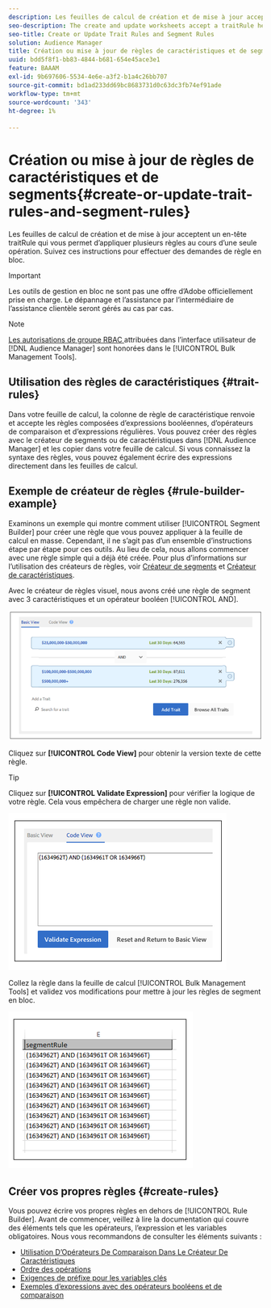 ```yaml
---
description: Les feuilles de calcul de création et de mise à jour acceptent un en-tête traitRule qui vous permet d’appliquer plusieurs règles au cours d’une seule opération. Suivez ces instructions pour effectuer des demandes de règle en bloc.
seo-description: The create and update worksheets accept a traitRule header that lets you apply multiple rules in a single operation. Follow these instructions to make bulk rule requests.
seo-title: Create or Update Trait Rules and Segment Rules
solution: Audience Manager
title: Création ou mise à jour de règles de caractéristiques et de segments
uuid: bdd5f8f1-bb83-4844-b681-654e45ace3e1
feature: BAAAM
exl-id: 9b697606-5534-4e6e-a3f2-b1a4c26bb707
source-git-commit: bd1ad233dd69bc8683731d0c63dc3fb74ef91ade
workflow-type: tm+mt
source-wordcount: '343'
ht-degree: 1%

---
```


# Création ou mise à jour de règles de caractéristiques et de segments{#create-or-update-trait-rules-and-segment-rules}

Les feuilles de calcul de création et de mise à jour acceptent un en-tête traitRule qui vous permet d’appliquer plusieurs règles au cours d’une seule opération. Suivez ces instructions pour effectuer des demandes de règle en bloc.

>[!IMPORTANT]
>
>Les outils de gestion en bloc ne sont pas une offre d’Adobe officiellement prise en charge. Le dépannage et l’assistance par l’intermédiaire de l’assistance clientèle seront gérés au cas par cas.

<!-- 

<p>c_bulk_rules.xml </p>

 -->

>[!NOTE]
>
>[Les autorisations de groupe RBAC ](../../features/administration/administration-overview.md) attribuées dans l’interface utilisateur de [!DNL Audience Manager] sont honorées dans le [!UICONTROL Bulk Management Tools].

## Utilisation des règles de caractéristiques {#trait-rules}

Dans votre feuille de calcul, la colonne de règle de caractéristique renvoie et accepte les règles composées d’expressions booléennes, d’opérateurs de comparaison et d’expressions régulières. Vous pouvez créer des règles avec le créateur de segments ou de caractéristiques dans [!DNL Audience Manager] et les copier dans votre feuille de calcul. Si vous connaissez la syntaxe des règles, vous pouvez également écrire des expressions directement dans les feuilles de calcul.

## Exemple de créateur de règles {#rule-builder-example}

Examinons un exemple qui montre comment utiliser [!UICONTROL Segment Builder] pour créer une règle que vous pouvez appliquer à la feuille de calcul en masse. Cependant, il ne s’agit pas d’un ensemble d’instructions étape par étape pour ces outils. Au lieu de cela, nous allons commencer avec une règle simple qui a déjà été créée. Pour plus d’informations sur l’utilisation des créateurs de règles, voir [Créateur de segments](../../features/segments/segment-builder.md) et [Créateur de caractéristiques](../../features/traits/about-trait-builder.md).

Avec le créateur de règles visuel, nous avons créé une règle de segment avec 3 caractéristiques et un opérateur booléen [!UICONTROL AND].

![](assets/visualrule.png)

Cliquez sur **[!UICONTROL Code View]** pour obtenir la version texte de cette règle.

>[!TIP]
>
>Cliquez sur **[!UICONTROL Validate Expression]** pour vérifier la logique de votre règle. Cela vous empêchera de charger une règle non valide.

![](assets/coderule.png)

Collez la règle dans la feuille de calcul [!UICONTROL Bulk Management Tools] et validez vos modifications pour mettre à jour les règles de segment en bloc.

![](assets/segmentrule.png)

## Créer vos propres règles {#create-rules}

Vous pouvez écrire vos propres règles en dehors de [!UICONTROL Rule Builder]. Avant de commencer, veillez à lire la documentation qui couvre des éléments tels que les opérateurs, l’expression et les variables obligatoires. Nous vous recommandons de consulter les éléments suivants :

* [Utilisation D’Opérateurs De Comparaison Dans Le Créateur De Caractéristiques](../../features/traits/trait-comparison-operators.md)
* [Ordre des opérations](../../features/traits/trait-operator-precedence.md)
* [Exigences de préfixe pour les variables clés](../../features/traits/trait-variable-prefixes.md)
* [Exemples d’expressions avec des opérateurs booléens et de comparaison](../../features/traits/trait-expression-samples.md)
